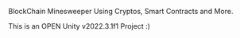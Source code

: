BlockChain Minesweeper Using Cryptos, Smart Contracts and More.

This is an OPEN Unity v2022.3.1f1 Project :)